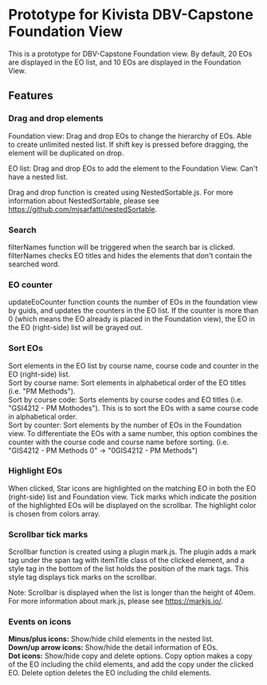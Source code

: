 # Prototype for Kivista DBV-Capstone Foundation View

This is a prototype for DBV-Capstone Foundation view. By default, 20 EOs are displayed in the EO list, and 10 EOs are displayed in the Foundation View.


## Features

### Drag and drop elements
Foundation view:
Drag and drop EOs to change the hierarchy of EOs. Able to create unlimited nested list. If shift key is pressed before dragging, the element will be duplicated on drop.

EO list:
Drag and drop EOs to add the element to the Foundation View. Can't have a nested list.

Drag and drop function is created using NestedSortable.js. For more information about NestedSortable, please see https://github.com/mjsarfatti/nestedSortable.

### Search
filterNames function will be triggered when the search bar is clicked. filterNames checks EO titles and hides the elements that don't contain the searched word. 

### EO counter
updateEoCounter function counts the number of EOs in the foundation view by guids, and updates the counters in the EO list. If the counter is more than 0 (which means the EO already is placed in the Foundation view), the EO in the EO (right-side) list will be grayed out.

### Sort EOs
Sort elements in the EO list by course name, course code and counter in the EO (right-side) list.  
Sort by course name: Sort elements in alphabetical order of the EO titles (i.e. "PM Methods").  
Sort by course code: Sorts elements by course codes and EO titles (i.e. "GSI4212 - PM Mothodes"). This is to sort the EOs with a same course code in alphabetical order.  
Sort by counter: Sort elements by the number of EOs in the Foundation view. To differentiate the EOs with a same number, this option combines the counter with the course code and course name before sorting. (i.e. "GIS4212 - PM Methods 0" -> "0GIS4212 - PM Methods")

### Highlight EOs
When clicked, Star icons are highlighted on the matching EO in both the EO (right-side) list and Foundation view. Tick marks which indicate the position of the highlighted EOs will be displayed on the scrollbar. The highlight color is chosen from colors array. 

### Scrollbar tick marks
Scrollbar function is created using a plugin mark.js. The plugin adds a mark tag under the span tag with itemTitle class of the clicked element, and a style tag in the bottom of the list holds the position of the mark tags. This style tag displays tick marks on the scrollbar.

Note: Scrollbar is displayed when the list is longer than the height of 40em.  
For more information about mark.js, please see https://markjs.io/. 

### Events on icons
**Minus/plus icons:** Show/hide child elements in the nested list.  
**Down/up arrow icons:** Show/hide the detail information of EOs.  
**Dot icons:** Show/hide copy and delete options. Copy option makes a copy of the EO including the child elements, and add the copy under the clicked EO. Delete option deletes the EO including the child elements.

